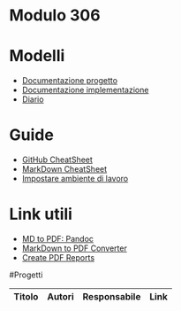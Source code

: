 # Modulo 306


# Modelli
  - [Documentazione progetto](Modelli/ModelloDocProgettazione.md)
  - [Documentazione implementazione](Modelli/ModelloDocImplementazione.md)
  - [Diario](Modelli/ModelloDiario.md)


# Guide

- [GitHub CheatSheet](Guide/github-cheatsheet.pdf)
- [MarkDown CheatSheet](Guide/markdownCheatSheet.md)
- [Impostare ambiente di lavoro](Guide/ImpostareAmbienteLavoro.md)



# Link utili
- [MD to PDF: Pandoc](www.pandoc.org)
- [MarkDown to PDF Converter](http://www.markdowntopdf.com/)
- [Create PDF Reports](https://medium.com/@sorenlind/create-pdf-reports-using-r-r-markdown-latex-and-knitr-on-windows-10-952b0c48bfa9#.49ii34y7a)


#Progetti

|Titolo                   |Autori             |Responsabile         |Link           |
|:------------------------|:------------------|:--------------------|:--------------|




